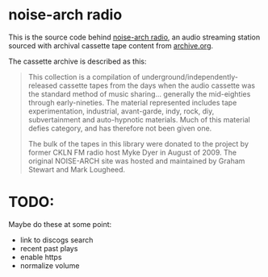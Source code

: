 
# noise-arch radio

This is the source code behind [noise-arch radio](http://noise-arch.live), an audio
streaming station sourced with archival cassette tape content from 
[archive.org](https://archive.org/details/noise-arch).

The cassette archive is described as this:

> This collection is a compilation of underground/independently-released cassette tapes from the days when the audio cassette was the standard method of music sharing... generally the mid-eighties through early-nineties. The material represented includes tape experimentation, industrial, avant-garde, indy, rock, diy, subvertainment and auto-hypnotic materials. Much of this material defies category, and has therefore not been given one.
>
>The bulk of the tapes in this library were donated to the project by former CKLN FM radio host Myke Dyer in August of 2009. The original NOISE-ARCH site was hosted and maintained by Graham Stewart and Mark Lougheed.

# TODO: 

Maybe do these at some point:

* link to discogs search
* recent past plays
* enable https
* normalize volume